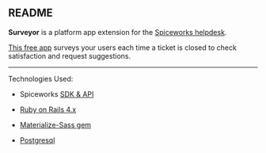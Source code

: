 ## README

<b>Surveyor</b> is a platform app extension for the [Spiceworks helpdesk](http://www.spiceworks.com/free-help-desk-software/).

[This free app](https://community.spiceworks.com/appcenter/app/extension_43) surveys your users each time a ticket is closed to check satisfaction and request suggestions.

---

Technologies Used:

* Spiceworks [SDK & API](https://spiceworks.github.io/developers.spiceworks.com/documentation/cloud-apps/)

* [Ruby on Rails 4.x](http://rubyonrails.org/)

* [Materialize-Sass gem](https://github.com/mkhairi/materialize-sass)

* [Postgresql](http://www.postgresql.org/)
